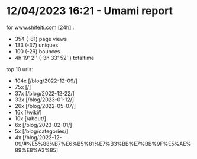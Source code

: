 # 12/04/2023 16:21 - Umami report
for www.shifeiti.com [24h] :

 - 354 (-81) page views
 - 133 (-37) uniques
 - 100 (-29) bounces
 - 4h 19' 2'' (-3h 33' 52'') totaltime


top 10 urls:
 - 104x [/blog/2022-12-09/]
 - 75x [/]
 - 37x [/blog/2022-12-22/]
 - 33x [/blog/2023-01-12/]
 - 26x [/blog/2022-05-07/]
 - 16x [/wiki/]
 - 10x [/about/]
 - 6x [/blog/2023-02-01/]
 - 5x [/blog/categories/]
 - 4x [/blog/2022-12-09/#%E5%88%B7%E6%B5%81%E7%B3%BB%E7%BB%9F%E5%AE%89%E8%A3%85]


